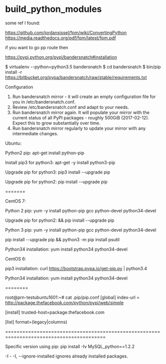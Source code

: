 # build_python_modules

some ref I found: 

https://github.com/jordansissel/fpm/wiki/ConvertingPython
https://media.readthedocs.org/pdf/fpm/latest/fpm.pdf

if you want to go pp route then 

https://pypi.python.org/pypi/bandersnatch#installation

$ virtualenv --python=python3.5 bandersnatch
$ cd bandersnatch
$ bin/pip install -r https://bitbucket.org/pypa/bandersnatch/raw/stable/requirements.txt

Configuration

1. Run bandersnatch mirror - it will create an empty configuration file for you in /etc/bandersnatch.conf.
2. Review /etc/bandersnatch.conf and adapt to your needs.
3. Run bandersnatch mirror again. It will populate your mirror with the current status of all PyPI packages - roughly 500GiB (2017-02-12). Expect this to grow substantially over time.
4. Run bandersnatch mirror regularly to update your mirror with any intermediate changes.



Ubuntu: 

Python2 pip:
apt-get install python-pip


Install pip3 for python3: 
apt-get -y install python3-pip

Upgrade pip for python3: 
pip3 install --upgrade pip

Upgrade pip for python2:
pip install --upgrade pip

=======

CentOS 7: 

Python 2 pip: 
yum -y install python-pip gcc python-devel python34-devel 

Upgrade pip for python2: 
&& pip install --upgrade pip 

Python 3 pip:
yum -y install python-pip gcc python-devel python34-devel 

pip install --upgrade pip && python3 -m pip install psutil

Python34 installation: 
yum install python34 python34-devel 

CentOS 6: 

pip3 installation: 
curl https://bootstrap.pypa.io/get-pip.py | python3.4

Python34 installation: 
yum install python34 python34-devel 

========

root@prn-testubuntu1601:~# cat .pip/pip.conf
[global]
index-url = http://package.thefacebook.com/python/pypi/web/simple

[install]
trusted-host=package.thefacebook.com

[list]
format=(legacy|columns)

=========================================================================================


Specific version using pip: pip install -Iv MySQL_python==1.2.2

-I - -I, --ignore-installed ignores already installed packages.

